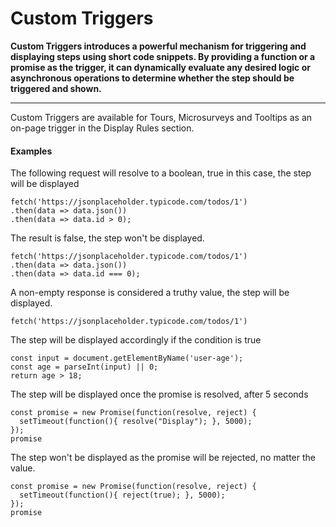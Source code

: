 # Custom Triggers

**Custom Triggers introduces a powerful mechanism for triggering and displaying steps using short code snippets. By providing a function or a promise as the trigger, it can dynamically evaluate any desired logic or asynchronous operations to determine whether the step should be triggered and shown.**

---

Custom Triggers are available for Tours, Microsurveys and Tooltips as an on-page trigger in the Display Rules section.

#### Examples

The following request will resolve to a boolean, true in this case, the step will be displayed

```
fetch('https://jsonplaceholder.typicode.com/todos/1')
.then(data => data.json())
.then(data => data.id > 0);
```

The result is false, the step won't be displayed.

```
fetch('https://jsonplaceholder.typicode.com/todos/1')
.then(data => data.json())
.then(data => data.id === 0);
```

A non-empty response is considered a truthy value, the step will be displayed.

```
fetch('https://jsonplaceholder.typicode.com/todos/1')
```

The step will be displayed accordingly if the condition is true

```
const input = document.getElementByName('user-age');
const age = parseInt(input) || 0;
return age > 18;
```

The step will be displayed once the promise is resolved, after 5 seconds

```
const promise = new Promise(function(resolve, reject) {
  setTimeout(function(){ resolve("Display"); }, 5000);
});
promise
```

The step won't be displayed as the promise will be rejected, no matter the value.

```
const promise = new Promise(function(resolve, reject) {
  setTimeout(function(){ reject(true); }, 5000);
});
promise
```

